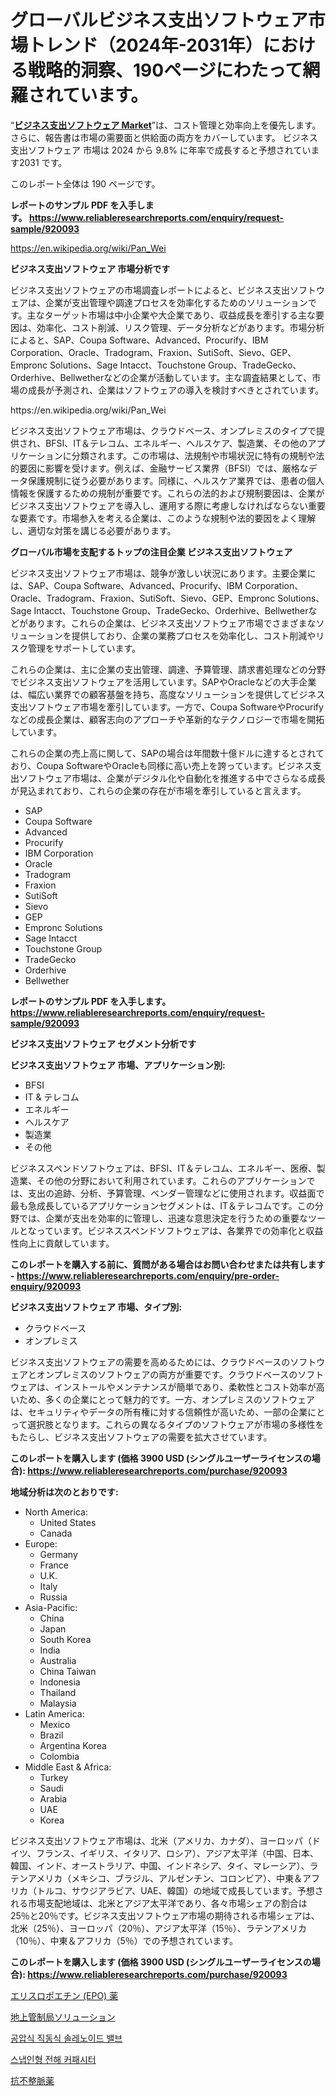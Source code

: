 <p><h1>グローバルビジネス支出ソフトウェア市場トレンド（2024年-2031年）における戦略的洞察、190ページにわたって網羅されています。</h1></p><p>&ldquo;<strong><a href="https://www.reliableresearchreports.com/business-spend-software-r920093">ビジネス支出ソフトウェア Market</a></strong>&rdquo;は、コスト管理と効率向上を優先します。 さらに、報告書は市場の需要面と供給面の両方をカバーしています。 ビジネス支出ソフトウェア 市場は 2024 から 9.8% に年率で成長すると予想されています2031 です。</p>
<p>このレポート全体は 190 ページです。</p>
<p><strong>レポートのサンプル PDF を入手します。&nbsp;<a href="https://www.reliableresearchreports.com/enquiry/request-sample/920093">https://www.reliableresearchreports.com/enquiry/request-sample/920093</a></strong></p>
<p><a href="https://en.wikipedia.org/wiki/Pan_Wei">https://en.wikipedia.org/wiki/Pan_Wei</a></p>
<p><strong>ビジネス支出ソフトウェア 市場分析です</strong></p>
<p><p>ビジネス支出ソフトウェアの市場調査レポートによると、ビジネス支出ソフトウェアは、企業が支出管理や調達プロセスを効率化するためのソリューションです。主なターゲット市場は中小企業や大企業であり、収益成長を牽引する主な要因は、効率化、コスト削減、リスク管理、データ分析などがあります。市場分析によると、SAP、Coupa Software、Advanced、Procurify、IBM Corporation、Oracle、Tradogram、Fraxion、SutiSoft、Sievo、GEP、Empronc Solutions、Sage Intacct、Touchstone Group、TradeGecko、Orderhive、Bellwetherなどの企業が活動しています。主な調査結果として、市場の成長が予測され、企業はソフトウェアの導入を検討すべきとされています。</p></p>
<p>https://en.wikipedia.org/wiki/Pan_Wei</p>
<p><p>ビジネス支出ソフトウェア市場は、クラウドベース、オンプレミスのタイプで提供され、BFSI、IT＆テレコム、エネルギー、ヘルスケア、製造業、その他のアプリケーションに分類されます。この市場は、法規制や市場状況に特有の規制や法的要因に影響を受けます。例えば、金融サービス業界（BFSI）では、厳格なデータ保護規制に従う必要があります。同様に、ヘルスケア業界では、患者の個人情報を保護するための規制が重要です。これらの法的および規制要因は、企業がビジネス支出ソフトウェアを導入し、運用する際に考慮しなければならない重要な要素です。市場参入を考える企業は、このような規制や法的要因をよく理解し、適切な対策を講じる必要があります。</p></p>
<p><strong>グローバル市場を支配するトップの注目企業 ビジネス支出ソフトウェア</strong></p>
<p><p>ビジネス支出ソフトウェア市場は、競争が激しい状況にあります。主要企業には、SAP、Coupa Software、Advanced、Procurify、IBM Corporation、Oracle、Tradogram、Fraxion、SutiSoft、Sievo、GEP、Empronc Solutions、Sage Intacct、Touchstone Group、TradeGecko、Orderhive、Bellwetherなどがあります。これらの企業は、ビジネス支出ソフトウェア市場でさまざまなソリューションを提供しており、企業の業務プロセスを効率化し、コスト削減やリスク管理をサポートしています。</p><p>これらの企業は、主に企業の支出管理、調達、予算管理、請求書処理などの分野でビジネス支出ソフトウェアを活用しています。SAPやOracleなどの大手企業は、幅広い業界での顧客基盤を持ち、高度なソリューションを提供してビジネス支出ソフトウェア市場を牽引しています。一方で、Coupa SoftwareやProcurifyなどの成長企業は、顧客志向のアプローチや革新的なテクノロジーで市場を開拓しています。</p><p>これらの企業の売上高に関して、SAPの場合は年間数十億ドルに達するとされており、Coupa SoftwareやOracleも同様に高い売上を誇っています。ビジネス支出ソフトウェア市場は、企業がデジタル化や自動化を推進する中でさらなる成長が見込まれており、これらの企業の存在が市場を牽引していると言えます。</p></p>
<p><ul><li>SAP</li><li>Coupa Software</li><li>Advanced</li><li>Procurify</li><li>IBM Corporation</li><li>Oracle</li><li>Tradogram</li><li>Fraxion</li><li>SutiSoft</li><li>Sievo</li><li>GEP</li><li>Empronc Solutions</li><li>Sage Intacct</li><li>Touchstone Group</li><li>TradeGecko</li><li>Orderhive</li><li>Bellwether</li></ul></p>
<p><strong>レポートのサンプル PDF を入手します。 <a href="https://www.reliableresearchreports.com/enquiry/request-sample/920093">https://www.reliableresearchreports.com/enquiry/request-sample/920093</a></strong></p>
<p><strong>ビジネス支出ソフトウェア セグメント分析です</strong></p>
<p><strong>ビジネス支出ソフトウェア 市場、アプリケーション別:</strong></p>
<p><ul><li>BFSI</li><li>IT & テレコム</li><li>エネルギー</li><li>ヘルスケア</li><li>製造業</li><li>その他</li></ul></p>
<p><p>ビジネススペンドソフトウェアは、BFSI、IT＆テレコム、エネルギー、医療、製造業、その他の分野において利用されています。これらのアプリケーションでは、支出の追跡、分析、予算管理、ベンダー管理などに使用されます。収益面で最も急成長しているアプリケーションセグメントは、IT＆テレコムです。この分野では、企業が支出を効率的に管理し、迅速な意思決定を行うための重要なツールとなっています。ビジネススペンドソフトウェアは、各業界での効率化と収益性向上に貢献しています。</p></p>
<p><strong>このレポートを購入する前に、質問がある場合はお問い合わせまたは共有します - <a href="https://www.reliableresearchreports.com/enquiry/pre-order-enquiry/920093">https://www.reliableresearchreports.com/enquiry/pre-order-enquiry/920093</a></strong></p>
<p><strong>ビジネス支出ソフトウェア 市場、タイプ別:</strong></p>
<p><ul><li>クラウドベース</li><li>オンプレミス</li></ul></p>
<p><p>ビジネス支出ソフトウェアの需要を高めるためには、クラウドベースのソフトウェアとオンプレミスのソフトウェアの両方が重要です。クラウドベースのソフトウェアは、インストールやメンテナンスが簡単であり、柔軟性とコスト効率が高いため、多くの企業にとって魅力的です。一方、オンプレミスのソフトウェアは、セキュリティやデータの所有権に対する信頼性が高いため、一部の企業にとって選択肢となります。これらの異なるタイプのソフトウェアが市場の多様性をもたらし、ビジネス支出ソフトウェアの需要を拡大させています。</p></p>
<p><strong>このレポートを購入します (価格 3900 USD (シングルユーザーライセンスの場合): <a href="https://www.reliableresearchreports.com/purchase/920093">https://www.reliableresearchreports.com/purchase/920093</a></strong></p>
<p><strong>地域分析は次のとおりです:</strong></p>
<p><ul>
    <li>
        North America:
        <ul>
            <li>United States</li>
            <li>Canada</li>
        </ul>
    </li>
    <li>
        Europe:
        <ul>
            <li>Germany</li>
            <li>France</li>
            <li>U.K.</li>
            <li>Italy</li>
            <li>Russia</li>
        </ul>
    </li>
    <li>
        Asia-Pacific:
        <ul>
            <li>China</li>
            <li>Japan</li>
            <li>South Korea</li>
            <li>India</li>
            <li>Australia</li>
            <li>China Taiwan</li>
            <li>Indonesia</li>
            <li>Thailand</li>
            <li>Malaysia</li>
        </ul>
    </li>
    <li>
        Latin America:
        <ul>
            <li>Mexico</li>
            <li>Brazil</li>
            <li>Argentina Korea</li>
            <li>Colombia</li>
        </ul>
    </li>
    <li>
        Middle East & Africa:
        <ul>
            <li>Turkey</li>
            <li>Saudi</li>
            <li>Arabia</li>
            <li>UAE</li>
            <li>Korea</li>
        </ul>
    </li>
    </ul></p>
<p><p>ビジネス支出ソフトウェア市場は、北米（アメリカ、カナダ）、ヨーロッパ（ドイツ、フランス、イギリス、イタリア、ロシア）、アジア太平洋（中国、日本、韓国、インド、オーストラリア、中国、インドネシア、タイ、マレーシア）、ラテンアメリカ（メキシコ、ブラジル、アルゼンチン、コロンビア）、中東＆アフリカ（トルコ、サウジアラビア、UAE、韓国）の地域で成長しています。予想される市場支配地域は、北米とアジア太平洋であり、各々市場シェアの割合は25％と20％です。ビジネス支出ソフトウェア市場の期待される市場シェアは、北米（25％）、ヨーロッパ（20％）、アジア太平洋（15％）、ラテンアメリカ（10％）、中東＆アフリカ（5％）での予想されています。</p></p>
<p><strong>このレポートを購入します (価格 3900 USD (シングルユーザーライセンスの場合): <a href="https://www.reliableresearchreports.com/purchase/920093">https://www.reliableresearchreports.com/purchase/920093</a></strong></p>
<p><p><a href="https://github.com/schmahlson/Market-Research-Report-List-3/blob/main/184628381895.md">エリスロポエチン (EPO) 薬</a></p><p><a href="https://github.com/zjkmgcs938405/Market-Research-Report-List-4/blob/main/685278581893.md">地上管制局ソリューション</a></p><p><a href="https://github.com/rcabello548/Market-Research-Report-List-3/blob/main/8909507101544.md">공압식 직동식 솔레노이드 밸브</a></p><p><a href="https://github.com/KellyLyncyh543964/Market-Research-Report-List-3/blob/main/5563365101543.md">스냅인형 전해 커패시터</a></p><p><a href="https://github.com/roulaayoub-saad/Market-Research-Report-List-3/blob/main/302344381894.md">抗不整脈薬</a></p></p>